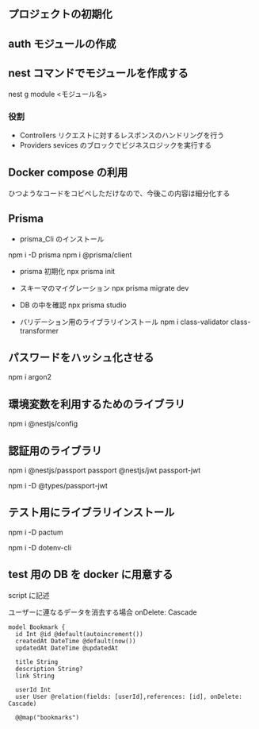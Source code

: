 ## プロジェクトの初期化

## auth モジュールの作成

## nest コマンドでモジュールを作成する

nest g module <モジュール名>

### 役割

- Controllers
  リクエストに対するレスポンスのハンドリングを行う
- Providers
  sevices のブロックでビジネスロジックを実行する

## Docker compose の利用

ひつようなコードをコピペしただけなので、今後この内容は細分化する

## Prisma

- prisma_Cli のインストール

npm i -D prisma
npm i @prisma/client

- prisma 初期化
  npx prisma init
- スキーマのマイグレーション
  npx prisma migrate dev

- DB の中を確認
  npx prisma studio

- バリデーション用のライブラリインストール
  npm i class-validator class-transformer

## パスワードをハッシュ化させる

npm i argon2

## 環境変数を利用するためのライブラリ

npm i @nestjs/config

## 認証用のライブラリ

npm i @nestjs/passport passport @nestjs/jwt passport-jwt

npm i -D @types/passport-jwt

## テスト用にライブラリインストール

npm i -D pactum

npm i -D dotenv-cli

## test 用の DB を docker に用意する

script に記述

ユーザーに連なるデータを消去する場合
onDelete: Cascade

```
model Bookmark {
  id Int @id @default(autoincrement())
  createdAt DateTime @default(now())
  updatedAt DateTime @updatedAt

  title String
  description String?
  link String

  userId Int
  user User @relation(fields: [userId],references: [id], onDelete: Cascade)

  @@map("bookmarks")
```
